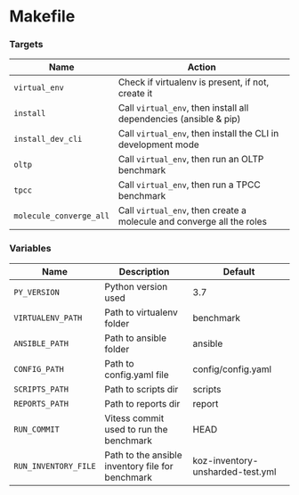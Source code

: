 # Makefile

### Targets

| Name | Action |
| -----| ------ |
| `virtual_env`   | Check if virtualenv is present, if not, create it |
| `install`   | Call `virtual_env`, then install all dependencies (ansible & pip) |
| `install_dev_cli`   | Call `virtual_env`, then install the CLI in development mode |
| `oltp`   | Call `virtual_env`, then run an OLTP benchmark |
| `tpcc`   | Call `virtual_env`, then run a TPCC benchmark |
| `molecule_converge_all`   | Call `virtual_env`, then create a molecule and converge all the roles |

### Variables

| Name | Description | Default |
| ---- | ----------- | ------- |
| `PY_VERSION`   | Python version used | 3.7 |
| `VIRTUALENV_PATH`   | Path to virtualenv folder | benchmark |
| `ANSIBLE_PATH`   | Path to ansible folder | ansible |
| `CONFIG_PATH`   | Path to config.yaml file | config/config.yaml |
| `SCRIPTS_PATH`   | Path to scripts dir | scripts |
| `REPORTS_PATH`   | Path to reports dir | report |
| `RUN_COMMIT`   | Vitess commit used to run the benchmark | HEAD |
| `RUN_INVENTORY_FILE`   | Path to the ansible inventory file for benchmark| koz-inventory-unsharded-test.yml |

